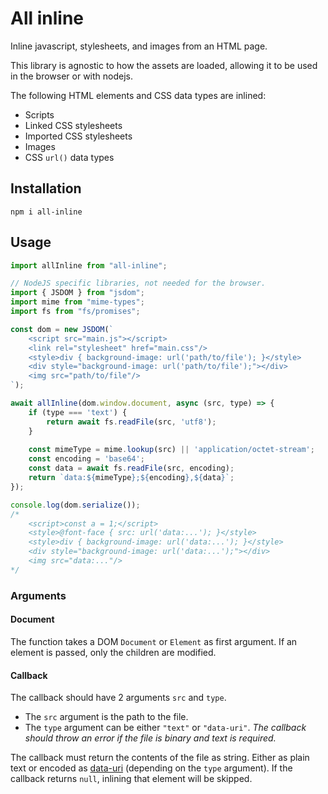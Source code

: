 # All inline

Inline javascript, stylesheets, and images from an HTML page.

This library is agnostic to how the assets are loaded, allowing it to be used in the browser or with nodejs. 

The following HTML elements and CSS data types are inlined:
* Scripts
* Linked CSS stylesheets
* Imported CSS stylesheets
* Images
* CSS `url()` data types

## Installation

    npm i all-inline

## Usage

```js
import allInline from "all-inline";

// NodeJS specific libraries, not needed for the browser.
import { JSDOM } from "jsdom";
import mime from "mime-types";
import fs from "fs/promises";

const dom = new JSDOM(`
    <script src="main.js"></script>
    <link rel="stylesheet" href="main.css"/>
    <style>div { background-image: url('path/to/file'); }</style>
    <div style="background-image: url('path/to/file');"></div>
    <img src="path/to/file"/>
`);

await allInline(dom.window.document, async (src, type) => {
    if (type === 'text') {
        return await fs.readFile(src, 'utf8');
    }
    
    const mimeType = mime.lookup(src) || 'application/octet-stream';
    const encoding = 'base64';
    const data = await fs.readFile(src, encoding);
    return `data:${mimeType};${encoding},${data}`;
});

console.log(dom.serialize());
/*
    <script>const a = 1;</script>
    <style>@font-face { src: url('data:...'); }</style>
    <style>div { background-image: url('data:...'); }</style>
    <div style="background-image: url('data:...');"></div>
    <img src="data:..."/>
*/
```

### Arguments

#### Document

The function takes a DOM `Document` or `Element` as first argument. If an element is passed,
only the children are modified.

#### Callback

The callback should have 2 arguments `src` and `type`.

* The `src` argument is the path to the file.
* The `type` argument can be either `"text"` or `"data-uri"`. _The callback should throw an
error if the file is binary and text is required._

The callback must return the contents of the file as string. Either as plain text or encoded
as [data-uri](https://developer.mozilla.org/en-US/docs/Web/HTTP/Basics_of_HTTP/Data_URLs)
(depending on the `type` argument). If the callback returns `null`, inlining that element will
be skipped.
